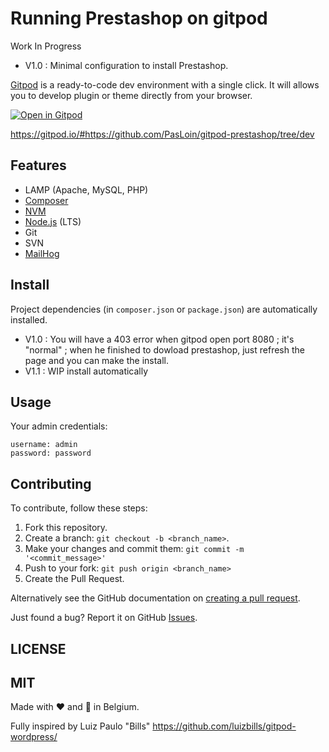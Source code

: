 # Running Prestashop on gitpod

Work In Progress 
- V1.0 : Minimal configuration to install Prestashop.

[Gitpod](https://www.gitpod.io) is a ready-to-code dev environment with a single click. It will allows you to develop plugin or theme directly from your browser.

[![Open in Gitpod](https://gitpod.io/button/open-in-gitpod.svg)](https://gitpod.io/#https://github.com/PasLoin/gitpod-prestashop)

https://gitpod.io/#https://github.com/PasLoin/gitpod-prestashop/tree/dev


## Features

- LAMP (Apache, MySQL, PHP)
- [Composer](https://getcomposer.org/)
- [NVM](https://github.com/nvm-sh/nvm)
- [Node.js](https://nodejs.org/) (LTS)
- Git
- SVN
- [MailHog](https://github.com/mailhog/MailHog)

## Install

Project dependencies (in `composer.json` or `package.json`) are automatically installed.

- V1.0 : You will have a 403 error when gitpod open port 8080 ; it's "normal" ; when he finished to dowload prestashop, just refresh the page and you can make the install. 
- V1.1 : WIP install automatically

## Usage

Your admin credentials:

```
username: admin
password: password
```

## Contributing

To contribute, follow these steps:

1. Fork this repository.
1. Create a branch: `git checkout -b <branch_name>`.
1. Make your changes and commit them: `git commit -m '<commit_message>'`
1. Push to your fork: `git push origin <branch_name>`
1. Create the Pull Request.

Alternatively see the GitHub documentation on [creating a pull request](https://help.github.com/en/github/collaborating-with-issues-and-pull-requests/creating-a-pull-request).

Just found a bug? Report it on GitHub [Issues](https://github.com/PasLoin/gitpod-prestashop/issues).

## LICENSE

MIT 
---

Made with ❤ and &#128296;  in Belgium.

Fully inspired by Luiz Paulo "Bills" https://github.com/luizbills/gitpod-wordpress/
